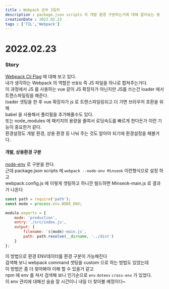 ```yaml
---
title : Webpack 공부 3일차
description : package.json scripts 의 개발 환경 구분하는거에 대해 알아보는 중
creationDate : 2022.02.23
tags : ['TIL','Webpack']
---
```


# 2022.02.23

### Story 
[Webpack Cli Flag](https://webpack.js.org/api/cli/#flags) 에 대해 보고 있다.            
내가 생각하는 Webpack 의 역할은 `번들링` 즉 JS 파일을 하나로 합쳐주는거다.          
이 과정에서 JS 를 사용하는 vue 같이 JS 확장자가 아닌지만 JS를 쓰는건 loader 에서 트랜스파일링을 해준다.       
loader 셋팅을 한 후 vue 확장자가 js 로 트랜스파일링되고 더 가면 브라우저 호환을 위해      
babel 을 사용해서 폴리필을 추가해줄수도 있다.     
또는 node_modules 에 패키지의 용량을 줄여서 로딩속도를 빠르게 한다든가 이런 기능이 중요한거 같다.      
환경설정도 개발 환경, 상용 환경 등 나눠 주는 것도 알아야 되기에 환경설정을 해볼거다.     



####  개발, 상용환경 구분 
[node-env](https://webpack.js.org/api/cli/#node-env) 로 구분을 한다.     
근데 package.json scripts 에 `webpack --node-env Minseok` 이런형식으로 설정 하고      
webpack.config.js 에 이렇게 셋팅하고 하니깐 빌드하면 Minseok-main.js 로 결과가 나온다     
``` js
const path = require('path');
const mode = process.env.NODE_ENV;

module.exports = {
	mode: 'production',
	entry:'./src/index.js',
	output: {
		filename: `${mode}-main.js`,
		path: path.resolve(__dirname, '../dist')
	}
};
```
이 방법으로 환경 ENV데이터를 환경 구분이 가능해진다        
검색해 보니 webpack command 셋팅을 custom 으로 하는 방법도 있었는데     
이 방법은 좀 더 찾아봐야 이해 할 수 있을거 같고      
npm 에 env 를 쳐서 검색해 보니 인기순으로 `env` `dotenv` `cross-env` 가 있었다.      
이 env 관리에 대해선 슬슬 잘 시간이니 내일 더 찾아볼 예정이다~



